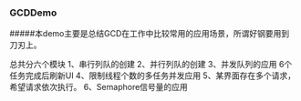 ### GCDDemo

#####本demo主要是总结GCD在工作中比较常用的应用场景，所谓好钢要用到刀刃上。

总共分六个模块
1、串行列队的创建
2、并行列队的创建
3、并发队列的应用 6个任务完成后刷新UI
4、限制线程个数的多任务并发应用
5、某界面存在多个请求，希望请求依次执行。
6、Semaphore信号量的应用
